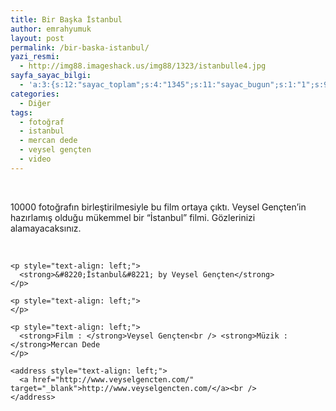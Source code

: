 ```yaml
---
title: Bir Başka İstanbul
author: emrahyumuk
layout: post
permalink: /bir-baska-istanbul/
yazi_resmi:
  - http://img88.imageshack.us/img88/1323/istanbulle4.jpg
sayfa_sayac_bilgi:
  - 'a:3:{s:12:"sayac_toplam";s:4:"1345";s:11:"sayac_bugun";s:1:"1";s:9:"son_okuma";s:10:"1364833806";}'
categories:
  - Diğer
tags:
  - fotoğraf
  - istanbul
  - mercan dede
  - veysel gençten
  - video
---
```

<p style="text-align: left;">
  <span style="color: #ffffff;">.</span>
</p>

<p style="text-align: left;">
  10000 fotoğrafın birleştirilmesiyle bu film ortaya çıktı. Veysel Gençten&#8217;in hazırlamış olduğu mükemmel bir &#8220;İstanbul&#8221; filmi. Gözlerinizi alamayacaksınız.
</p>

<p style="text-align: left;">
  <!--more-->
</p>

<p style="text-align: left;">
  <p style="text-align: left;">
    <p style="text-align: left;">
      <span style="color: #ffffff;">.</span>
    </p>
    
    <p style="text-align: left;">
      <strong>&#8220;İstanbul&#8221; by Veysel Gençten</strong>
    </p>
    
    <p style="text-align: left;">
    </p>
    
    <p style="text-align: left;">
      <strong>Film : </strong>Veysel Gençten<br /> <strong>Müzik : </strong>Mercan Dede
    </p>
    
    <address style="text-align: left;">
      <a href="http://www.veyselgencten.com/" target="_blank">http://www.veyselgencten.com/</a><br />
    </address>